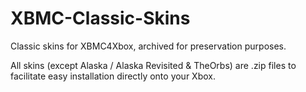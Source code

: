 # XBMC-Classic-Skins
Classic skins for XBMC4Xbox, archived for preservation purposes.

All skins (except Alaska / Alaska Revisited & TheOrbs) are .zip files to facilitate easy installation directly onto your Xbox.
